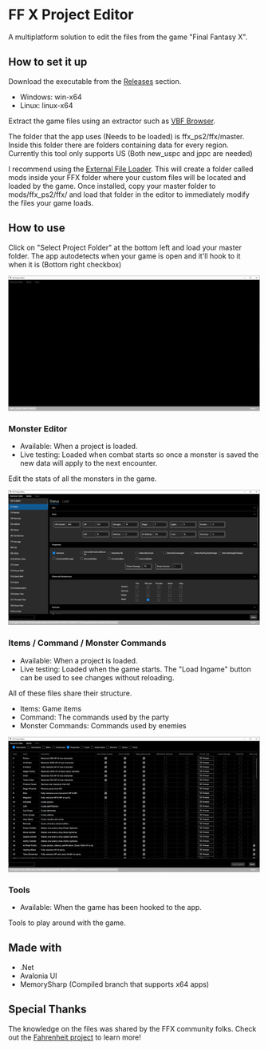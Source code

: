 # FF X Project Editor

A multiplatform solution to edit the files from the game "Final Fantasy X".

## How to set it up

Download the executable from the [Releases](https://github.com/osdanova/FFXProjectEditor/releases) section.

* Windows: win-x64
* Linux: linux-x64

Extract the game files using an extractor such as [VBF Browser](https://www.nexusmods.com/finalfantasy12/mods/3).

The folder that the app uses (Needs to be loaded) is ffx_ps2/ffx/master. Inside this folder there are folders containing data for every region. Currently this tool only supports US (Both new_uspc and jppc are needed)

I recommend using the [External File Loader](https://www.nexusmods.com/finalfantasyxx2hdremaster/mods/150). This will create a folder called mods inside your FFX folder where your custom files will be located and loaded by the game. Once installed, copy your master folder to mods/ffx_ps2/ffx/ and load that folder in the editor to immediately modify the files your game loads.

## How to use

Click on "Select Project Folder" at the bottom left and load your master folder. The app autodetects when your game is open and it'll hook to it when it is (Bottom right checkbox)

<img src="ReadmeAssets/MainWindow.png" width="700"/>

### Monster Editor

* Available: When a project is loaded.
* Live testing: Loaded when combat starts so once a monster is saved the new data will apply to the next encounter.

Edit the stats of all the monsters in the game. 

<img src="ReadmeAssets/MonsterEditor.png" width="700"/>

### Items / Command / Monster Commands

* Available: When a project is loaded.
* Live testing: Loaded when the game starts. The "Load Ingame" button can be used to see changes without reloading.

All of these files share their structure.

* Items: Game items
* Command: The commands used by the party
* Monster Commands: Commands used by enemies

<img src="ReadmeAssets/KernelItem.png" width="700"/>

### Tools

* Available: When the game has been hooked to the app.

Tools to play around with the game.

## Made with

* .Net
* Avalonia UI
* MemorySharp (Compiled branch that supports x64 apps)

## Special Thanks

The knowledge on the files was shared by the FFX community folks. Check out the [Fahrenheit project](https://github.com/peppy-enterprises/fahrenheit/tree/main) to learn more!